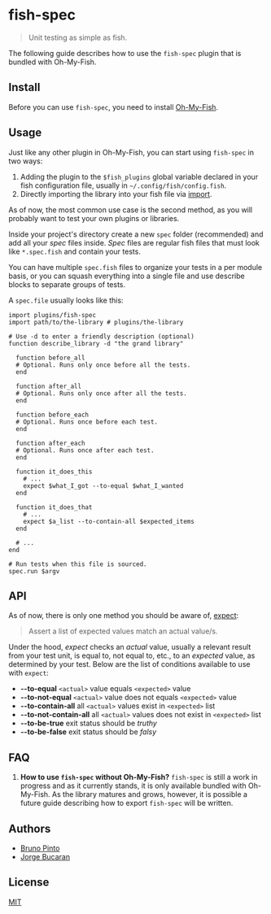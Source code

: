 # fish-spec
> Unit testing as simple as fish.

The following guide describes how to use the `fish-spec` plugin that is bundled with Oh-My-Fish.

## Install
Before you can use `fish-spec`, you need to install [Oh-My-Fish](https://github.com/bpinto/oh-my-fish).

## Usage
Just like any other plugin in Oh-My-Fish, you can start using `fish-spec` in two ways:

1. Adding the plugin to the `$fish_plugins` global variable declared in your fish configuration file, usually in  `~/.config/fish/config.fish`.
2. Directly importing the library into your fish file via [import](https://github.com/bpinto/oh-my-fish/blob/master/functions/import.fish).

As of now, the most common use case is the second method, as you will probably want to test your own plugins or libraries.

Inside your project's directory create a new `spec` folder (recommended) and add all your _spec_ files inside. _Spec_ files are regular fish files that must look like `*.spec.fish` and contain your tests.

You can have multiple `spec.fish` files to organize your tests in a per module basis, or you can squash everything into a single file and use describe blocks to separate groups of tests.

A `spec.file` usually looks like this:

```fish
import plugins/fish-spec
import path/to/the-library # plugins/the-library

# Use -d to enter a friendly description (optional)
function describe_library -d "the grand library"

  function before_all
  # Optional. Runs only once before all the tests.
  end

  function after_all
  # Optional. Runs only once after all the tests.
  end

  function before_each
  # Optional. Runs once before each test.
  end

  function after_each
  # Optional. Runs once after each test.
  end

  function it_does_this
    # ...
    expect $what_I_got --to-equal $what_I_wanted
  end

  function it_does_that
    # ...
    expect $a_list --to-contain-all $expected_items
  end

  # ...
end

# Run tests when this file is sourced.
spec.run $argv
```

## API

As of now, there is only one method you should be aware of, [expect](https://github.com/bpinto/oh-my-fish/blob/master/plugins/fish-spec/expect.fish):

> Assert a list of expected values match an actual value/s.

Under the hood, _expect_ checks an _actual_ value, usually a relevant result from your test unit, is equal to, not equal to, etc., to an _expected_ value, as determined by your test. Below are the list of conditions available to use with `expect`:

* __--to-equal__             `<actual>` value equals `<expected>` value
* __--to-not-equal__         `<actual>` value does not equals `<expected>` value
* __--to-contain-all__       all `<actual>` values exist in `<expected>` list
* __--to-not-contain-all__   all `<actual>` values does not exist in `<expected>` list
* __--to-be-true__           exit status should be _truthy_
* __--to-be-false__          exit status should be _falsy_

## FAQ
1. __How to use `fish-spec` without Oh-My-Fish?__
`fish-spec` is still a work in progress and as it currently stands, it is only available bundled with Oh-My-Fish. As the library matures and grows, however, it is possible a future guide describing how to export `fish-spec` will be written.

## Authors
+ [Bruno Pinto](https://github.com/bpinto)
+ [Jorge Bucaran](https://bucaran.me)

## License
[MIT](http://opensource.org/licenses/MIT)
